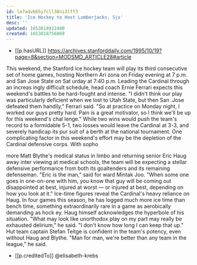 ```yaml
---
id: le7advb65y7cll38ni3lff3
title: 'Ice Hockey to Host Lumberjacks, Sjs'
desc: ''
updated: 1653018922480
created: 1653018756069
---
```


- [[p.hasURL]] https://archives.stanforddaily.com/1995/10/19?page=8&section=MODSMD_ARTICLE28#article

This weekend, the Stanford
ice hockey team will play its
third consecutive set of home
games, hosting Northern Ari
zona on Friday evening at 7
p.m. and San Jose State on Sat
urday at 7:40 p.m. Leading the
Cardinal through an increas
ingly difficult schedule, head
coach Ernie Ferrari expects
this weekend's battles to be
hard-fought and intense.
"I didn't think our play was
particularly deficient when we
lost to Utah State, but then San
.Jose defeated them handily,"
Ferrari said. "So at practice on
Monday night, I worked our
guys pretty hard. Pain is a
great motivator, so I think we'll
be up for this weekend's chal
lenge."
While two wins would push
the team's record to a
formidable 5-1, two losses
would leave the Cardinal at 3-3,
and severely handicap its pur
suit of a berth at the national
tournament.
One complicating factor in
this weekend's effort may be
the depletion of the Cardinal
defensive corps. With sopho

more Matt Blythe's medical
status in limbo and returning
senior Eric Haug away inter
viewing at medical schools, the
team will be expecting a stellar
defensive performance from
both its goaltenders and its
remaining defenseman.
"Eric is the man," said for
ward Mintak Joo. "When some
one goes in one-on-one with
him, you know that guy will be
coming out disappointed at
best, injured at worst — or
injured at best, depending on
how you look at it."
Ice-time figures reveal the
Cardinal's heavy reliance on
Haug. In four games this season,
he has logged much more ice
time than bench time, something
extraordinarily rare in a game as
aerobically demanding as hock
ey. Haug himself acknowledges
the hyperbole of his situation.
"What may look like unorthodox
play on my part may really be
exhausted delirium," he said. "I
don't know how long I can keep
that up."
Hut team captain Stefan
Teitge is confident in the team's
potency, even without Haug
and Blythe. "Man for man,
we're better than any team in
the league," he said.

- [[p.creditedTo]] @elisabeth-krebs

